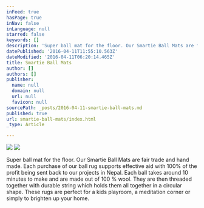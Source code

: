 ```yaml
---
inFeed: true
hasPage: true
inNav: false
inLanguage: null
starred: false
keywords: []
description: 'Super ball mat for the floor. Our Smartie Ball Mats are fair trade and hand made. Each purchase of our ball rug supports effective aid with 100% of the profit being sent back to our projects in Nepal. Each ball takes around 10 minutes to make and are made out of 100 % wool. They are then threaded together with durable string which holds them all together in a circular shape. These rugs are perfect for a kids playroom, a meditation corner or simply to brighten up your home.'
datePublished: '2016-04-11T11:55:10.563Z'
dateModified: '2016-04-11T06:20:14.465Z'
title: Smartie Ball Mats
author: []
authors: []
publisher:
  name: null
  domain: null
  url: null
  favicon: null
sourcePath: _posts/2016-04-11-smartie-ball-mats.md
published: true
url: smartie-ball-mats/index.html
_type: Article

---
```

![](https://the-grid-user-content.s3-us-west-2.amazonaws.com/5d1c98e0-b8b8-49ab-a943-a4349bf3b1bb.jpg)
![](https://the-grid-user-content.s3-us-west-2.amazonaws.com/f55603ee-018c-44cd-9ab2-bdebe8a53019.jpg)

Super ball mat for the floor. Our Smartie Ball Mats are fair trade and hand made. Each purchase of our ball rug supports effective aid with 100% of the profit being sent back to our projects in Nepal. Each ball takes around 10 minutes to make and are made out of 100 % wool. They are then threaded together with durable string which holds them all together in a circular shape. These rugs are perfect for a kids playroom, a meditation corner or simply to brighten up your home.